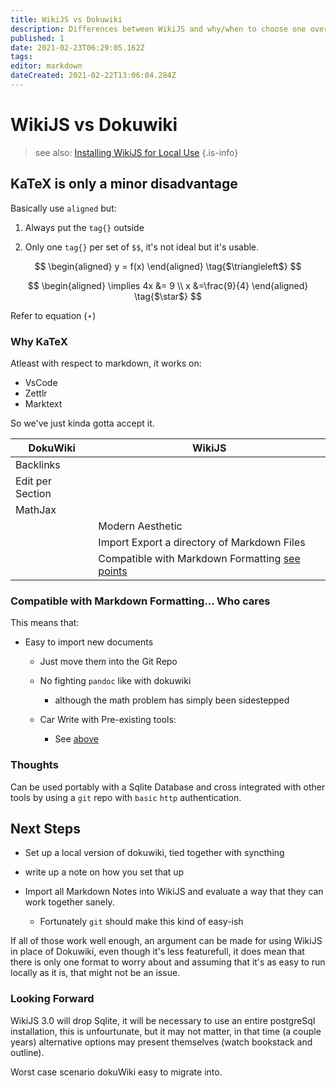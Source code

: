 ```yaml
---
title: WikiJS vs Dokuwiki
description: Differences between WikiJS and why/when to choose one over the other
published: 1
date: 2021-02-23T06:29:05.162Z
tags: 
editor: markdown
dateCreated: 2021-02-22T13:06:04.284Z
---
```


# WikiJS vs Dokuwiki

> see also:
>  [Installing WikiJS for Local Use](./installing-wikijs-for-local-use.md)
{.is-info}

## KaTeX is only a minor disadvantage

Basically use `aligned` but:

1. Always put the `tag{}` outside
  
2. Only one `tag{}` per set of `$$`, it's not ideal but it's usable.
  
$$
  \begin{aligned}
  y = f(x)
  \end{aligned} \tag{$\triangleleft$}
$$
  
$$
  \begin{aligned}
  \implies 4x &= 9 \\
  x &=\frac{9}{4}
  \end{aligned} \tag{$\star$}
$$

Refer to equation $(\star)$

### Why KaTeX

<a name="why-katex"></a>
Atleast with respect to markdown, it works on:

- VsCode
- Zettlr
- Marktext

So we've just kinda gotta accept it.

| DokuWiki | WikiJS |
| --- | --- |
| Backlinks |     |
| Edit per Section |     |
| MathJax |     |
|     | Modern Aesthetic |
|     | Import Export a directory of Markdown Files |
|     | Compatible with Markdown Formatting [see points](#compatible) |

### Compatible with Markdown Formatting... Who cares

<a name="compatible"></a>

This means that:

- Easy to import new documents
  
  - Just move them into the Git Repo
    
  - No fighting `pandoc` like with dokuwiki
    
    - although the math problem has simply been sidestepped
  - Car Write with Pre-existing tools:
    
    - See [above](#why-katex)
  
### Thoughts
  
  Can be used portably with a Sqlite Database and cross integrated with other tools by using a `git` repo with `basic` `http` authentication.
  
  

## Next Steps

- Set up a local version of dokuwiki, tied together with syncthing
  
- write up a note on how you set that up
  
- Import all Markdown Notes into WikiJS and evaluate a way that they can work together sanely.
  
  - Fortunately `git` should make this kind of easy-ish
    

If all of those work well enough, an argument can be made for using WikiJS in place of Dokuwiki, even though it's less featurefull, it does mean that there is only one format to worry about and assuming that it's as easy to run locally as it is, that might not be an issue.

### Looking Forward

WikiJS 3.0 will drop Sqlite, it will be necessary to use an entire postgreSql installation, this is unfourtunate, but it may not matter, in that time (a couple years) alternative options may present themselves (watch bookstack and outline).

Worst case scenario dokuWiki easy to migrate into.